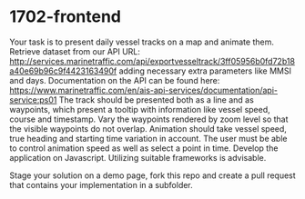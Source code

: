 # 1702-frontend

Your task is to present daily vessel tracks on a map and animate them.
Retrieve dataset from our API URL: http://services.marinetraffic.com/api/exportvesseltrack/3ff05956b0fd72b18a40e69b96c9f4423163490f adding necessary extra parameters like MMSI and days.
Documentation on the API can be found here: https://www.marinetraffic.com/en/ais-api-services/documentation/api-service:ps01
The track should be presented both as a line and as waypoints, which present a tooltip with information like vessel speed, course and timestamp.
Vary the waypoints rendered by zoom level so that the visible waypoints do not overlap. Animation should take vessel speed, true heading and starting time variation in account.
The user must be able to control animation speed as well as select a point in time. Develop the application on Javascript. Utilizing suitable frameworks is advisable.

Stage your solution on a demo page, fork this repo and create a pull request that contains your implementation in a subfolder.



